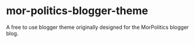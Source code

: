 # mor-politics-blogger-theme
A free to use blogger theme originally designed for the MorPolitics blogger blog.
